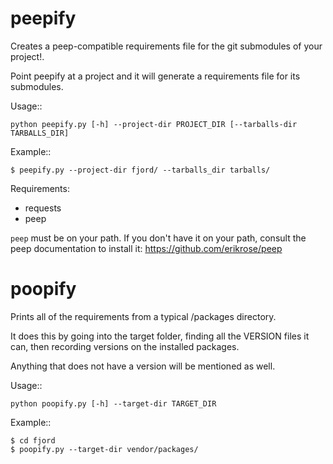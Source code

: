 peepify
=======

Creates a peep-compatible requirements file for the git submodules of your project!.

Point peepify at a project and it will generate a requirements file for
its submodules.

Usage::

    python peepify.py [-h] --project-dir PROJECT_DIR [--tarballs-dir TARBALLS_DIR]


Example::

    $ peepify.py --project-dir fjord/ --tarballs_dir tarballs/


Requirements:

* requests
* peep

``peep`` must be on your path. If you don't have it on your path, consult
the peep documentation to install it: https://github.com/erikrose/peep

poopify
=======

Prints all of the requirements from a typical /packages directory.

It does this by going into the target folder, finding all the VERSION
files it can, then recording versions on the installed packages.

Anything that does not have a version will be mentioned as well.

Usage::

    python poopify.py [-h] --target-dir TARGET_DIR


Example::

    $ cd fjord
    $ poopify.py --target-dir vendor/packages/
